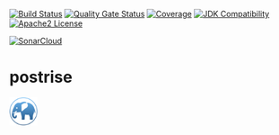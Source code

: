 [![Build Status](https://github.com/adonix-org/postrise/actions/workflows/build.yml/badge.svg)](https://github.com/adonix-org/postrise/actions/workflows/build.yml)
[![Quality Gate Status](https://sonarcloud.io/api/project_badges/measure?project=org.adonix%3Apostrise&metric=alert_status)](https://sonarcloud.io/summary/new_code?id=org.adonix%3Apostrise)
[![Coverage](https://sonarcloud.io/api/project_badges/measure?project=org.adonix%3Apostrise&metric=coverage)](https://sonarcloud.io/summary/new_code?id=org.adonix%3Apostrise)
[![JDK Compatibility](https://img.shields.io/badge/JDK_Compatibility-11+-blue.svg)](https://www.oracle.com/java/technologies/downloads/)
[![Apache2 License](https://img.shields.io/badge/license-Apache_2.0-blue.svg)](https://github.com/adonix-org/postrise/blob/master/LICENSE)

[![SonarCloud](https://sonarcloud.io/images/project_badges/sonarcloud-white.svg)](https://sonarcloud.io/dashboard?id=org.adonix%3Apostrise)

# postrise

<img src="./img/postrise.png" width=50px>
